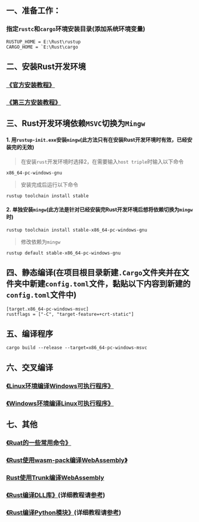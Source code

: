 ## 一、准备工作：
### 指定`rustc`和`cargo`环境安装目录(添加系统环境变量)
    RUSTUP_HOME = E:\Rust\rustup
    CARGO_HOME = `E:\Rust\cargo

## 二、安装Rust开发环境
### [《官方安装教程》](https://rustup.rs/)
### [《第三方安装教程》](https://blog.csdn.net/cnds123/article/details/105770367)

## 三、Rust开发环境依赖`MSVC`切换为`Mingw`
#### 1. 用`rustup-init.exe`安装`mingw`(此方法只有在安装Rust开发环境时有效，已经安装完的无效)
> 在安装`rust`开发环境时选择2，在需要输入`host triple`时输入以下命令   
    
    x86_64-pc-windows-gnu
    
> 安装完成后运行以下命令
    
    rustup toolchain install stable
#### 2. 单独安装`mingw`(此方法是针对已经安装完Rust开发环境后想将依赖切换为`mingw`时)
    
    rustup toolchain install stable-x86_64-pc-windows-gnu
> 修改依赖为`mingw`
    
    rustup default stable-x86_64-pc-windows-gnu

## 四、静态编译(在项目根目录新建`.Cargo`文件夹并在文件夹中新建`config.toml`文件，黏贴以下内容到新建的`config.toml`文件中) 
    [target.x86_64-pc-windows-msvc]
    rustflags = ["-C", "target-feature=+crt-static"]

## 五、编译程序
    cargo build --release --target=x86_64-pc-windows-msvc

## 六、交叉编译
### [《Linux环境编译Windows可执行程序》](https://github.com/zjwztttt/CompleteTutorial/blob/main/Linux%E7%8E%AF%E5%A2%83%E4%B8%8BRust%E4%BA%A4%E5%8F%89%E7%BC%96%E8%AF%91Windows%E7%A8%8B%E5%BA%8F.md)
### [《Windows环境编译Linux可执行程序》](https://github.com/zjwztttt/CompleteTutorial/blob/main/Windows%E7%8E%AF%E5%A2%83%E4%B8%8BRust%E4%BA%A4%E5%8F%89%E7%BC%96%E8%AF%91Linux%E7%A8%8B%E5%BA%8F.md)

## 七、其他
### [《Ruat的一些常用命令》](https://github.com/zjwztttt/CompleteTutorial/blob/main/Rust%E7%9A%84%E4%B8%80%E4%BA%9B%E5%B8%B8%E7%94%A8%E5%91%BD%E4%BB%A4.md)
### [《Rust使用wasm-pack编译WebAssembly》](https://github.com/zjwztttt/CompleteTutorial/blob/main/Rust%E4%BD%BF%E7%94%A8wasm-pack%E7%BC%96%E8%AF%91WebAssembly%E6%A8%A1%E5%9D%97.md)
### [Rust使用Trunk编译WebAssembly]()
### [《Rust编译DLL库》](https://github.com/zjwztttt/CompleteTutorial/blob/main/Rust%E7%BC%96%E8%AF%91DLL%E5%BA%93.md)(详细教程请[参考](https://mp.weixin.qq.com/s/XUpjfPye_C56GJQp3YdMzA))
### [《Rust编译Python模块》](https://github.com/zjwztttt/CompleteTutorial/blob/main/Rust%E7%BC%96%E8%AF%91python%E6%A8%A1%E5%9D%97.md)(详细教程请[参考](https://mp.weixin.qq.com/s/X6fZiCuxAGxV0TC4o75yDw))
